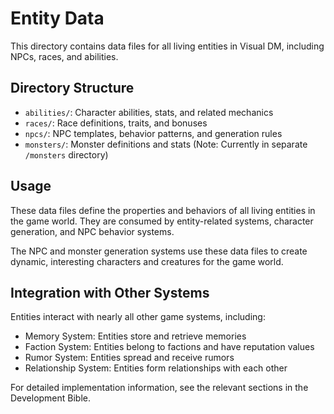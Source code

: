 # Entity Data

This directory contains data files for all living entities in Visual DM, including NPCs, races, and abilities.

## Directory Structure

- `abilities/`: Character abilities, stats, and related mechanics
- `races/`: Race definitions, traits, and bonuses
- `npcs/`: NPC templates, behavior patterns, and generation rules
- `monsters/`: Monster definitions and stats (Note: Currently in separate `/monsters` directory)

## Usage

These data files define the properties and behaviors of all living entities in the game world. They are consumed by entity-related systems, character generation, and NPC behavior systems.

The NPC and monster generation systems use these data files to create dynamic, interesting characters and creatures for the game world.

## Integration with Other Systems

Entities interact with nearly all other game systems, including:

- Memory System: Entities store and retrieve memories
- Faction System: Entities belong to factions and have reputation values
- Rumor System: Entities spread and receive rumors
- Relationship System: Entities form relationships with each other

For detailed implementation information, see the relevant sections in the Development Bible. 